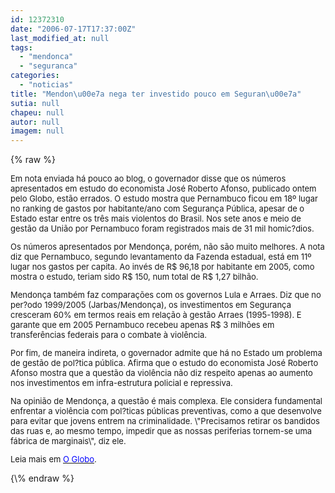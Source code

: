 ```yaml
---
id: 12372310
date: "2006-07-17T17:37:00Z"
last_modified_at: null
tags:
  - "mendonca"
  - "seguranca"
categories:
  - "noticias"
title: "Mendon\u00e7a nega ter investido pouco em Seguran\u00e7a"
sutia: null
chapeu: null
autor: null
imagem: null
---
```

{\% raw %}
<p><FONT size=2></p>
<p><P>Em nota enviada há pouco ao blog, o governador disse que os números apresentados em estudo do economista José Roberto Afonso, publicado ontem pelo Globo, estão errados. O estudo mostra que Pernambuco ficou em 18º lugar no ranking de gastos por habitante/ano com Segurança Pública, apesar de o Estado estar entre os três mais violentos do Brasil. Nos sete anos e meio de gestão da União por Pernambuco foram registrados mais de 31 mil homic?dios.</P></p>
<p><P>Os números apresentados por Mendonça, porém, não são muito melhores. A nota diz que Pernambuco, segundo levantamento da Fazenda estadual, está em 11º lugar nos gastos per capita. Ao invés de R$ 96,18 por habitante em 2005, como mostra o estudo, teriam sido R$ 150, num total de R$ 1,27 bilhão.</P></p>
<p><P>Mendonça também faz comparações com os governos Lula e Arraes. Diz que no per?odo 1999/2005 (Jarbas/Mendonça), os investimentos em Segurança cresceram 60% em termos reais em relação à gestão Arraes (1995-1998). E garante que em 2005 Pernambuco recebeu apenas R$ 3 milhões em transferências federais para o combate à violência.</P></p>
<p><P>Por fim, de maneira indireta, o governador admite que há no Estado um problema de gestão de pol?tica pública. Afirma que o estudo do economista José Roberto Afonso mostra que a questão da violência não diz respeito apenas ao aumento nos investimentos em infra-estrutura policial e repressiva.</P></p>
<p><P>Na opinião de Mendonça, a questão é mais complexa. Ele considera fundamental enfrentar a violência com pol?ticas públicas preventivas, como a que desenvolve para evitar que jovens entrem na criminalidade. \"Precisamos retirar os bandidos das ruas e, ao mesmo tempo, impedir que as nossas periferias tornem-se uma fábrica de marginais\", diz ele.</P><FONT size=2></p>
<p><P>Leia mais em </FONT><A href=\"https://oglobo.globo.com/jornal/pais/284880956.asp\" target=_blank><U><FONT color=#0000ff size=2>O Globo</U></FONT></A><FONT size=2>.</P></FONT></FONT> </p>
{\% endraw %}